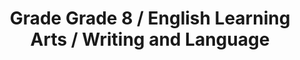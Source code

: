 ---
title: "Grade Grade 8 / English Learning Arts / Writing and Language"
subject: "ela"
grade: "8"
area: "wl"
next_steps:
  - instructions: "Ask your student to read a story and explain how the characters and plot develop the theme. Ask your student to analyze how the author uses different points of view to create effects. Have your student analyze how a modern work draws on a traditional story. "
  - instructions: "Ask your student to read articles about a topic and then write an essay that explains the topic (informative) or defends a position (argumentative). Argumentative essays should fully defend a claim against opposing views. Essays should be organized, quote credible sources, and use language specific to the task. "
  - instructions: "With your student, use a smaller cup than needed to measure the liquid for a recipe. Ask how to add fractions to get the total amount (ex: 1/4 cup + 1/4 cup + 1/4 cup = 3/4 cup)."
---